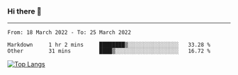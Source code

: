 ### Hi there 👋
---
<!--START_SECTION:waka-->

```text
From: 18 March 2022 - To: 25 March 2022

Markdown     1 hr 2 mins     ████████▒░░░░░░░░░░░░░░░░   33.28 %
Other        31 mins         ████▒░░░░░░░░░░░░░░░░░░░░   16.72 %
```

<!--END_SECTION:waka-->

[![Top Langs](https://github-readme-stats.vercel.app/api/top-langs/?username=HyunAh-iia&layout=compact)](https://github.com/anuraghazra/github-readme-stats)
<!--
**HyunAh-iia/HyunAh-iia** is a ✨ _special_ ✨ repository because its `README.md` (this file) appears on your GitHub profile.

Here are some ideas to get you started:

- 🔭 I’m currently working on ...
- 🌱 I’m currently learning ...
- 👯 I’m looking to collaborate on ...
- 🤔 I’m looking for help with ...
- 💬 Ask me about ...
- 📫 How to reach me: ...
- 😄 Pronouns: ...
- ⚡ Fun fact: ...
-->
